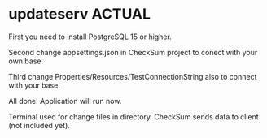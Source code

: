 # updateserv ACTUAL

First you need to install PostgreSQL 15 or higher.

Second change appsettings.json in CheckSum project to conect with your own base.

Third change Properties/Resources/TestConnectionString also to connect with your base.

All done! Application will run now.

Terminal used for change files in directory.
CheckSum sends data to client (not included yet).
